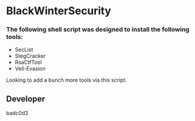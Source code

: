 # BlackWinterSecurity

### The following shell script was designed to install the following tools:
- SecList
- StegCracker
- RsaCtfTool
- Veil-Evasion

Looking to add a bunch more tools via this script.

## Developer
badc0d3 
